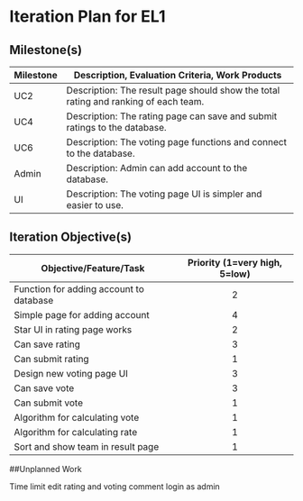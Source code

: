 # Iteration Plan for EL1

## Milestone(s)



| Milestone | Description, Evaluation Criteria, Work Products |
|-----------|-----------------------------------------|
|  UC2  | Description: The result page should show the total rating and ranking of each team.|
|  UC4  | Description: The rating page can save and submit ratings to the database.|
|  UC6  | Description: The voting page functions and connect to the database.|
|  Admin  | Description: Admin can add account to the database.|
|  UI  | Description: The voting page UI is simpler and easier to use.|

## Iteration Objective(s)


| Objective/Feature/Task | Priority (1=very high, 5=low) |
|------------------------|:-----------------------------:|
| Function for adding account to database | 2 |
| Simple page for adding account | 4 |
| Star UI in rating page works | 2 |
| Can save rating | 3 |
| Can submit rating | 1 |
| Design new voting page UI| 3 |
| Can save vote | 3 |
| Can submit vote | 1 |
| Algorithm for calculating vote | 1 |
| Algorithm for calculating rate | 1 |
| Sort and show team in result page | 1 |

##Unplanned Work

Time limit
edit rating and voting
comment
login as admin


